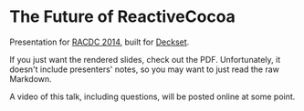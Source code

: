The Future of ReactiveCocoa
===========================

Presentation for [RACDC 2014](https://ti.to/github-events/reactive-cocoa-developer-conference-), built for [Deckset](http://www.decksetapp.com/).

If you just want the rendered slides, check out the PDF. Unfortunately, it doesn't include presenters' notes, so you may want to just read the raw Markdown.

A video of this talk, including questions, will be posted online at some point.
